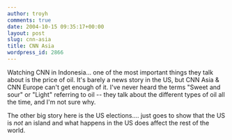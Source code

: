 ```yaml
---
author: troyh
comments: true
date: 2004-10-15 09:35:17+00:00
layout: post
slug: cnn-asia
title: CNN Asia
wordpress_id: 2866
---
```


Watching CNN in Indonesia... one of the most important things they talk about is the price of oil. It's barely a news story in the US, but CNN Asia & CNN Europe can't get enough of it. I've never heard the terms "Sweet and sour" or "Light" referring to oil -- they talk about the different types of oil all the time, and I'm not sure why.

The other big story here is the US elections.... just goes to show that the US is _not_ an island and what happens in the US does affect the rest of the world.
